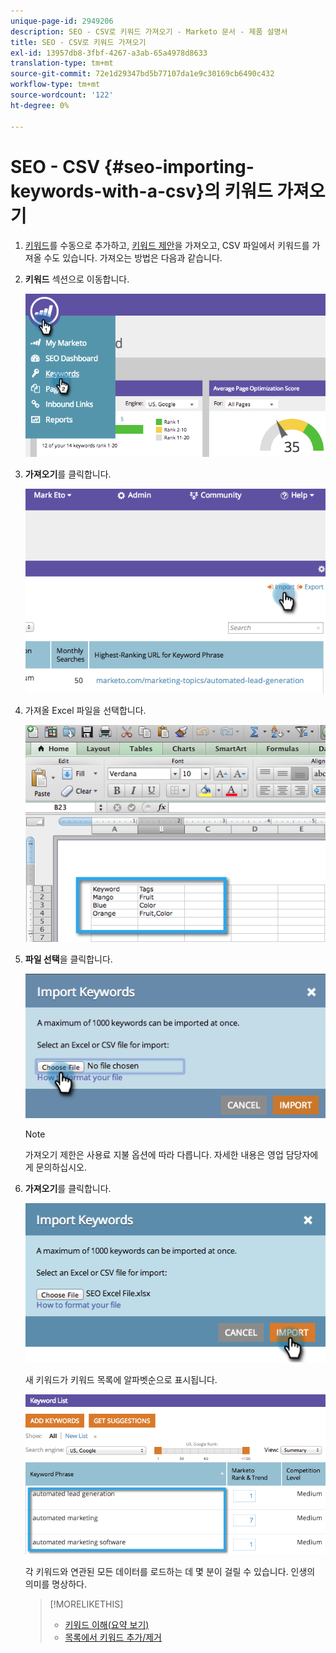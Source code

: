 ```yaml
---
unique-page-id: 2949206
description: SEO - CSV로 키워드 가져오기 - Marketo 문서 - 제품 설명서
title: SEO - CSV로 키워드 가져오기
exl-id: 13957db8-3fbf-4267-a3ab-65a4978d8633
translation-type: tm+mt
source-git-commit: 72e1d29347bd5b77107da1e9c30169cb6490c432
workflow-type: tm+mt
source-wordcount: '122'
ht-degree: 0%

---
```


# SEO - CSV {#seo-importing-keywords-with-a-csv}의 키워드 가져오기

1. [키워드](/help/marketo/product-docs/additional-apps/seo/keywords/seo-add-keywords.md)를 수동으로 추가하고, [키워드 제안](/help/marketo/product-docs/additional-apps/seo/keywords/seo-get-suggested-keywords.md)을 가져오고, CSV 파일에서 키워드를 가져올 수도 있습니다. 가져오는 방법은 다음과 같습니다.

1. **키워드** 섹션으로 이동합니다.

   ![](assets/image2014-9-18-11-3a44-3a25.png)

1. **가져오기**&#x200B;를 클릭합니다.

   ![](assets/image2014-9-18-11-3a44-3a36.png)

1. 가져올 Excel 파일을 선택합니다.

   ![](assets/image2014-9-18-11-3a44-3a42.png)

1. **파일 선택**&#x200B;을 클릭합니다.

   ![](assets/image2014-9-18-11-3a44-3a46.png)

   >[!NOTE]
   >
   >가져오기 제한은 사용료 지불 옵션에 따라 다릅니다. 자세한 내용은 영업 담당자에게 문의하십시오.

1. **가져오기**&#x200B;를 클릭합니다.

   ![](assets/image2014-9-18-11-3a45-3a25.png)

   새 키워드가 키워드 목록에 알파벳순으로 표시됩니다.

   ![](assets/image2014-9-18-11-3a45-3a30.png)

   각 키워드와 연관된 모든 데이터를 로드하는 데 몇 분이 걸릴 수 있습니다. 인생의 의미를 명상하다.

   >[!MORELIKETHIS]
   >
   >* [키워드 이해(요약 보기)](/help/marketo/product-docs/additional-apps/seo/keywords/seo-understanding-keywords.md)
   >* [목록에서 키워드 추가/제거](/help/marketo/product-docs/additional-apps/seo/keywords/seo-add-remove-keywords-from-a-list.md)


